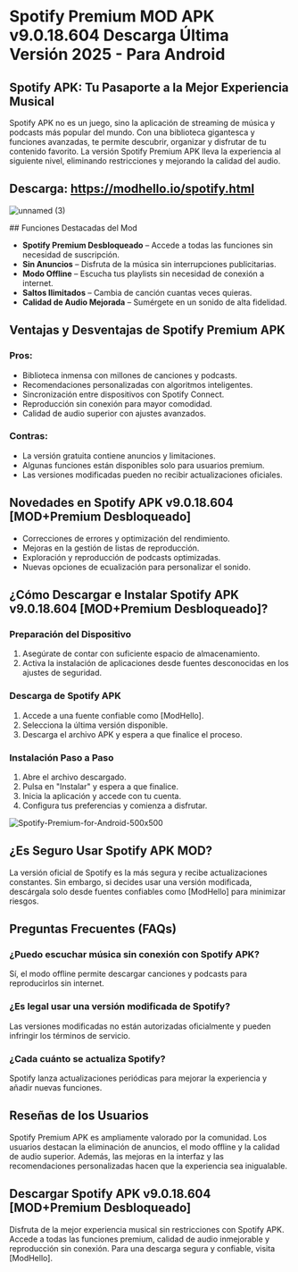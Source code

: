 # Spotify Premium MOD APK v9.0.18.604 Descarga Última Versión 2025 - Para Android

## Spotify APK: Tu Pasaporte a la Mejor Experiencia Musical

Spotify APK no es un juego, sino la aplicación de streaming de música y podcasts más popular del mundo. Con una biblioteca gigantesca y funciones avanzadas, te permite descubrir, organizar y disfrutar de tu contenido favorito. La versión Spotify Premium APK lleva la experiencia al siguiente nivel, eliminando restricciones y mejorando la calidad del audio.

## Descarga: https://modhello.io/spotify.html

![unnamed (3)](https://github.com/user-attachments/assets/9d97a06a-4b92-4294-b723-28004dd418f7)

## Funciones Destacadas del Mod

- **Spotify Premium Desbloqueado** – Accede a todas las funciones sin necesidad de suscripción.
- **Sin Anuncios** – Disfruta de la música sin interrupciones publicitarias.
- **Modo Offline** – Escucha tus playlists sin necesidad de conexión a internet.
- **Saltos Ilimitados** – Cambia de canción cuantas veces quieras.
- **Calidad de Audio Mejorada** – Sumérgete en un sonido de alta fidelidad.

## Ventajas y Desventajas de Spotify Premium APK

### **Pros:**
- Biblioteca inmensa con millones de canciones y podcasts.
- Recomendaciones personalizadas con algoritmos inteligentes.
- Sincronización entre dispositivos con Spotify Connect.
- Reproducción sin conexión para mayor comodidad.
- Calidad de audio superior con ajustes avanzados.

### **Contras:**
- La versión gratuita contiene anuncios y limitaciones.
- Algunas funciones están disponibles solo para usuarios premium.
- Las versiones modificadas pueden no recibir actualizaciones oficiales.

## Novedades en Spotify APK v9.0.18.604 [MOD+Premium Desbloqueado]

- Correcciones de errores y optimización del rendimiento.
- Mejoras en la gestión de listas de reproducción.
- Exploración y reproducción de podcasts optimizadas.
- Nuevas opciones de ecualización para personalizar el sonido.

## ¿Cómo Descargar e Instalar Spotify APK v9.0.18.604 [MOD+Premium Desbloqueado]?

### **Preparación del Dispositivo**
1. Asegúrate de contar con suficiente espacio de almacenamiento.
2. Activa la instalación de aplicaciones desde fuentes desconocidas en los ajustes de seguridad.

### **Descarga de Spotify APK**
1. Accede a una fuente confiable como [ModHello].
2. Selecciona la última versión disponible.
3. Descarga el archivo APK y espera a que finalice el proceso.

### **Instalación Paso a Paso**
1. Abre el archivo descargado.
2. Pulsa en "Instalar" y espera a que finalice.
3. Inicia la aplicación y accede con tu cuenta.
4. Configura tus preferencias y comienza a disfrutar.

![Spotify-Premium-for-Android-500x500](https://github.com/user-attachments/assets/b680d309-43c2-4a5b-97ee-97fc8c71b3a5)

## ¿Es Seguro Usar Spotify APK MOD?

La versión oficial de Spotify es la más segura y recibe actualizaciones constantes. Sin embargo, si decides usar una versión modificada, descárgala solo desde fuentes confiables como [ModHello] para minimizar riesgos.

## Preguntas Frecuentes (FAQs)

### ¿Puedo escuchar música sin conexión con Spotify APK?
Sí, el modo offline permite descargar canciones y podcasts para reproducirlos sin internet.

### ¿Es legal usar una versión modificada de Spotify?
Las versiones modificadas no están autorizadas oficialmente y pueden infringir los términos de servicio.

### ¿Cada cuánto se actualiza Spotify?
Spotify lanza actualizaciones periódicas para mejorar la experiencia y añadir nuevas funciones.

## Reseñas de los Usuarios

Spotify Premium APK es ampliamente valorado por la comunidad. Los usuarios destacan la eliminación de anuncios, el modo offline y la calidad de audio superior. Además, las mejoras en la interfaz y las recomendaciones personalizadas hacen que la experiencia sea inigualable.

## **Descargar Spotify APK v9.0.18.604 [MOD+Premium Desbloqueado]**

Disfruta de la mejor experiencia musical sin restricciones con Spotify APK. Accede a todas las funciones premium, calidad de audio inmejorable y reproducción sin conexión. Para una descarga segura y confiable, visita [ModHello].

